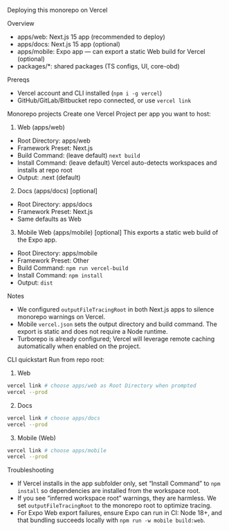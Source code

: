 Deploying this monorepo on Vercel

Overview
- apps/web: Next.js 15 app (recommended to deploy)
- apps/docs: Next.js 15 app (optional)
- apps/mobile: Expo app — can export a static Web build for Vercel (optional)
- packages/*: shared packages (TS configs, UI, core-obd)

Prereqs
- Vercel account and CLI installed (`npm i -g vercel`)
- GitHub/GitLab/Bitbucket repo connected, or use `vercel link`

Monorepo projects
Create one Vercel Project per app you want to host:

1) Web (apps/web)
- Root Directory: apps/web
- Framework Preset: Next.js
- Build Command: (leave default) `next build`
- Install Command: (leave default) Vercel auto-detects workspaces and installs at repo root
- Output: .next (default)

2) Docs (apps/docs) [optional]
- Root Directory: apps/docs
- Framework Preset: Next.js
- Same defaults as Web

3) Mobile Web (apps/mobile) [optional]
This exports a static web build of the Expo app.
- Root Directory: apps/mobile
- Framework Preset: Other
- Build Command: `npm run vercel-build`
- Install Command: `npm install`
- Output: `dist`

Notes
- We configured `outputFileTracingRoot` in both Next.js apps to silence monorepo warnings on Vercel.
- Mobile `vercel.json` sets the output directory and build command. The export is static and does not require a Node runtime.
- Turborepo is already configured; Vercel will leverage remote caching automatically when enabled on the project.

CLI quickstart
Run from repo root:

1) Web
```sh
vercel link # choose apps/web as Root Directory when prompted
vercel --prod
```

2) Docs
```sh
vercel link # choose apps/docs
vercel --prod
```

3) Mobile (Web)
```sh
vercel link # choose apps/mobile
vercel --prod
```

Troubleshooting
- If Vercel installs in the app subfolder only, set “Install Command” to `npm install` so dependencies are installed from the workspace root.
- If you see “inferred workspace root” warnings, they are harmless. We set `outputFileTracingRoot` to the monorepo root to optimize tracing.
- For Expo Web export failures, ensure Expo can run in CI: Node 18+, and that bundling succeeds locally with `npm run -w mobile build:web`.

